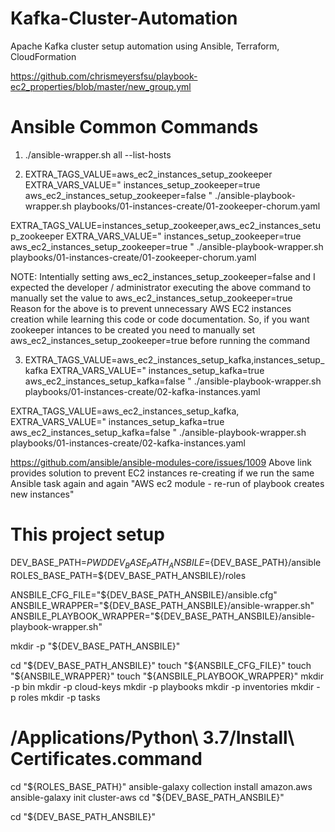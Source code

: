 # Kafka-Cluster-Automation
Apache Kafka cluster setup automation using Ansible, Terraform, CloudFormation

https://github.com/chrismeyersfsu/playbook-ec2_properties/blob/master/new_group.yml

# Ansible Common Commands

1. ./ansible-wrapper.sh all --list-hosts

2. EXTRA_TAGS_VALUE=aws_ec2_instances_setup_zookeeper EXTRA_VARS_VALUE=" instances_setup_zookeeper=true aws_ec2_instances_setup_zookeeper=false " ./ansible-playbook-wrapper.sh playbooks/01-instances-create/01-zookeeper-chorum.yaml 

EXTRA_TAGS_VALUE=instances_setup_zookeeper,aws_ec2_instances_setup_zookeeper EXTRA_VARS_VALUE=" instances_setup_zookeeper=true aws_ec2_instances_setup_zookeeper=true " ./ansible-playbook-wrapper.sh playbooks/01-instances-create/01-zookeeper-chorum.yaml

NOTE: Intentially setting aws_ec2_instances_setup_zookeeper=false and I expected the developer / administrator executing the above command to manually set the value to aws_ec2_instances_setup_zookeeper=true
Reason for the above is to prevent unnecessary AWS EC2 instances creation while learning this code or code documentation.
So, if you want zookeeper intances to be created you need to manually set aws_ec2_instances_setup_zookeeper=true before running the command

3. EXTRA_TAGS_VALUE=aws_ec2_instances_setup_kafka,instances_setup_kafka EXTRA_VARS_VALUE=" instances_setup_kafka=true aws_ec2_instances_setup_kafka=false " ./ansible-playbook-wrapper.sh playbooks/01-instances-create/02-kafka-instances.yaml

EXTRA_TAGS_VALUE=aws_ec2_instances_setup_kafka, EXTRA_VARS_VALUE=" instances_setup_kafka=true aws_ec2_instances_setup_kafka=false " ./ansible-playbook-wrapper.sh playbooks/01-instances-create/02-kafka-instances.yaml

https://github.com/ansible/ansible-modules-core/issues/1009
Above link  provides solution to prevent EC2 instances re-creating if we run the same Ansible task again and again "AWS ec2 module - re-run of playbook creates new instances"


# This project setup
DEV_BASE_PATH=${PWD}
DEV_BASE_PATH_ANSBILE=${DEV_BASE_PATH}/ansible
ROLES_BASE_PATH=${DEV_BASE_PATH_ANSBILE}/roles

ANSBILE_CFG_FILE="${DEV_BASE_PATH_ANSBILE}/ansible.cfg"
ANSBILE_WRAPPER="${DEV_BASE_PATH_ANSBILE}/ansible-wrapper.sh"
ANSBILE_PLAYBOOK_WRAPPER="${DEV_BASE_PATH_ANSBILE}/ansible-playbook-wrapper.sh"

mkdir -p "${DEV_BASE_PATH_ANSBILE}"

cd "${DEV_BASE_PATH_ANSBILE}"
touch "${ANSBILE_CFG_FILE}"
touch "${ANSBILE_WRAPPER}"
touch "${ANSBILE_PLAYBOOK_WRAPPER}"
mkdir -p bin
mkdir -p cloud-keys
mkdir -p playbooks
mkdir -p inventories
mkdir -p roles
mkdir -p tasks

# /Applications/Python\ 3.7/Install\ Certificates.command
cd "${ROLES_BASE_PATH}"
ansible-galaxy collection install amazon.aws
ansible-galaxy init cluster-aws
cd "${DEV_BASE_PATH_ANSBILE}"

cd "${DEV_BASE_PATH_ANSBILE}"


